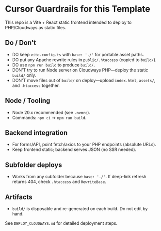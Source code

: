# Cursor Guardrails for this Template

This repo is a Vite + React static frontend intended to deploy to PHP/Cloudways as static files.

## Do / Don't
- DO keep `vite.config.ts` with `base: './'` for portable asset paths.
- DO put any Apache rewrite rules in `public/.htaccess` (copied to `build/`).
- DO use `npm run build` to produce `build/`.
- DON'T try to run Node server on Cloudways PHP—deploy the static `build/` only.
- DON'T move files out of `build/` on deploy—upload `index.html`, `assets/`, and `.htaccess` together.

## Node / Tooling
- Node 20.x recommended (see `.nvmrc`).
- Commands: `npm ci` → `npm run build`.

## Backend integration
- For forms/API, point fetch/axios to your PHP endpoints (absolute URLs).
- Keep frontend static; backend serves JSON (no SSR needed).

## Subfolder deploys
- Works from any subfolder because `base: './'`. If deep-link refresh returns 404, check `.htaccess` and `RewriteBase`.

## Artifacts
- `build/` is disposable and re-generated on each build. Do not edit by hand.

See `DEPLOY_CLOUDWAYS.md` for detailed deployment steps.
